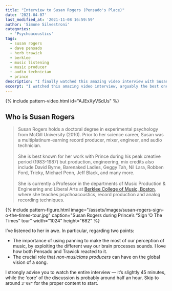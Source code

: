 ```yaml
---
title: "Interview to Susan Rogers (Pensado's Place)"
date: '2021-04-07'
last_modified_at: '2021-11-08 16:59:59'
author: 'Simone Silvestroni'
categories:
  - 'Psychoacoustics'
tags:
  - susan rogers 
  - dave pensado
  - herb trawick
  - berklee
  - music listening
  - music producer
  - audio technician
  - prince
description: "I finally watched this amazing video interview with Susan Rogers, who had been sitting in my to-do list for a few weeks. The best interview in a long time."
excerpt: "I watched this amazing video interview, arguably the best one in a while."
---
```

{% include pattern-video.html id="AJExXyVSdUs" %}

## Who is Susan Rogers

> Susan Rogers holds a doctoral degree in experimental psychology from McGill University (2010). Prior to her science career, Susan was a multiplatinum-earning record producer, mixer, engineer, and audio technician.
<br><br> 
> She is best known for her work with Prince during his peak creative period (1983-1987) but production, engineering, mix credits also include David Byrne, Barenaked Ladies, Geggy Tah, Nil Lara, Robben Ford, Tricky, Michael Penn, Jeff Black, and many more.
<br><br>
> She is currently a Professor in the departments of Music Production & Engineering and Liberal Arts at [Berklee College of Music, Boston](https://www.berklee.edu/), where she teaches psychoacoustics, record production and analog recording techniques.

{% include pattern-figure.html image="/assets/images/susan-rogers-sign-o-the-times-tour.jpg" caption="Susan Rogers during Prince’s &ldquo;Sign &rsquo;O The Times&rdquo; tour" width="1024" height="682" %}

I’ve listened to her in awe. In particular, regarding two points:

- The importance of using panning to make the most of our perception of music, by exploiting the different way our brain processes sounds. I love how both Pensado and Trawick reacted to it.
- The crucial role that _non-musicians producers_ can have on the global vision of a song.

I strongly advise you to watch the entire interview — it’s slightly 45 minutes, while the ‘core’ of the discussion is probably around half an hour. Skip to around `3'08"` for the proper content to start.